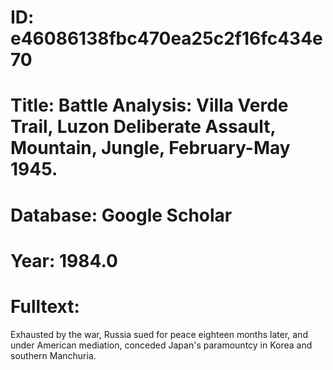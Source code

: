 # ID: e46086138fbc470ea25c2f16fc434e70
# Title: Battle Analysis: Villa Verde Trail, Luzon Deliberate Assault, Mountain, Jungle, February-May 1945.
# Database: Google Scholar
# Year: 1984.0
# Fulltext:
Exhausted by the war, Russia sued for peace eighteen months later, and under American mediation, conceded Japan's paramountcy in Korea and southern Manchuria.